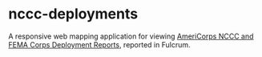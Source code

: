 nccc-deployments
================

A responsive web mapping application for viewing [AmeriCorps NCCC and FEMA Corps Deployment Reports](http://www.nationalservice.gov/programs/americorps/americorps-nccc/nccc-and-fema-corps-deployment-reports), reported in Fulcrum.
